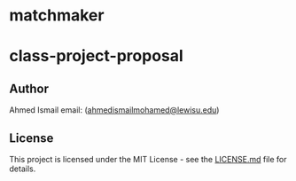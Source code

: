 # matchmaker
# class-project-proposal
## Author
Ahmed Ismail email: (ahmedismailmohamed@lewisu.edu) 
## License
This project is licensed under the MIT License - see the [LICENSE.md](LICENSE) file for details.

